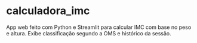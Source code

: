 # calculadora_imc
App web feito com Python e Streamlit para calcular IMC com base no peso e altura. Exibe classificação segundo a OMS e histórico da sessão.
